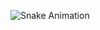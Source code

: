 ![Snake Animation](https://github.com/joaoborges10/joaoborges10/blob/output/github-contribution-grid-snake-blue.svg)
